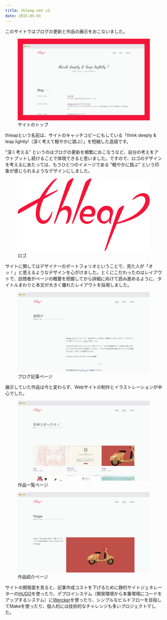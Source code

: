 ```yaml
---
title: thleap.net v2
date: 2015-05-01
---
```


<p>このサイトではブログの更新と作品の展示をおこないました。</p>
<figure class="figure">
  <div class="figure__image"><img alt="" class="figure__image__src" src="./2015-05-01-thleap-net-v2/site.png"></div>
  <figcaption class="figure__caption">サイトのトップ</figcaption>
</figure>
<p>thleapという名前は、サイトのキャッチコピーにもしている「think deeply &amp; leap lightly!（深く考えて軽やかに跳ぶ）」を短縮した造語です。</p>
<p>"深く考える" というのはブログの更新を頻繁におこなうなど、自分の考えをアウトプットし続けることで体現できると思いました。ですので、ロゴのデザインを考えるにあたっては、もうひとつのイメージである "軽やかに跳ぶ" という印象が感じられるようなデザインにしました。</p>
<figure class="figure">
  <div class="figure__image--skelton"><img alt="" class="figure__image__src" src="./2015-05-01-thleap-net-v2/logo.png"></div>
  <figcaption class="figure__caption">ロゴ</figcaption>
</figure>
<p>サイトに関してはデザイナーのポートフォリオということで、見た人が「オッ！」と思えるようなデザインを心がけました。とくにこだわったのはレイアウトで、訪問者がページの概要を把握してから詳細に向けて読み進めるように、タイトルまわりと本文が大きく離れたレイアウトを採用しました。</p>
<figure class="figure">
  <div class="figure__image"><img alt="" class="figure__image__src" src="./2015-05-01-thleap-net-v2/site-blog.png"></div>
  <figcaption class="figure__caption">ブログ記事ページ</figcaption>
</figure>
<p>展示していた作品は今と変わらず、Webサイトの制作とイラストレーションが中心でした。</p>
<figure class="figure">
  <div class="figure__image"><img alt="" class="figure__image__src" src="./2015-05-01-thleap-net-v2/site-work.png"></div>
  <figcaption class="figure__caption">作品一覧ページ</figcaption>
</figure>
<figure class="figure">
  <div class="figure__image"><img alt="" class="figure__image__src" src="./2015-05-01-thleap-net-v2/site-work-show.png"></div>
  <figcaption class="figure__caption">作品紹介ページ</figcaption>
</figure>
<p>サイトの開発面を見ると、記事作成コストを下げるために静的サイトジェネレーターの<a href="https://gohugo.io">HUGO</a>を使ったり、デプロイシステム（開発環境から本番環境にコードをアップするシステム）に<a href="http://www.wercker.com">Wercker</a>を使ったり、シンプルなビルドフローを目指してMakeを使ったり、個人的には技術的なチャレンジも多いプロジェクトでした。</p>

